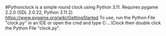 #Pythonclock is a simple round clock using Python 3.11.
Requires pygame 2.2.0 (SDL 2.0.22, Python 3.11.2) https://www.pygame.org/wiki/GettingStarted
To use, run the Python File "clock.py" in an IDE or open the cmd and type C:\...\Clock then double click the Python File "clock.py".
